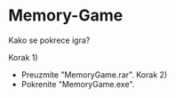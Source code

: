 # Memory-Game

Kako se pokrece igra?

Korak 1)
- Preuzmite "MemoryGame.rar".
Korak 2)
- Pokrenite "MemoryGame.exe".
